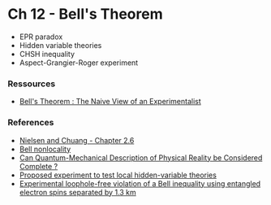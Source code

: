 # Ch 12 - Bell's Theorem
- EPR paradox
- Hidden variable theories
- CHSH inequality
- Aspect-Grangier-Roger experiment

### Ressources

- [Bell's Theorem : The Naive View of an Experimentalist](https://arxiv.org/abs/quant-ph/0402001)

### References
- [Nielsen and Chuang - Chapter 2.6](http://mmrc.amss.cas.cn/tlb/201702/W020170224608149940643.pdf)
- [Bell nonlocality](https://arxiv.org/abs/1303.2849)
- [Can Quantum-Mechanical Description of Physical Reality be Considered Complete ?](http://www.drchinese.com/David/EPR.pdf)
- [Proposed experiment to test local hidden-variable theories](https://www.researchgate.net/profile/John_Clauser/publication/228109500_Proposed_Experiment_to_Test_Local_Hidden-Variable_Theories/links/55cd06b908ae1141f6b9eb5a/Proposed-Experiment-to-Test-Local-Hidden-Variable-Theories.pdf?_sg%5B0%5D=w-ev2_dXT0Jf5mg6iJBuRxZqxm9iu7Df0RkBmpUSXTAyEX5gkOJv9ahGeu7BQIDAHnes4aC4yn62tsAFo7D92g.wN_Ip-ianCPe8Wr7cz9q5SnO9O3q6Jm-1Sel0p5dszGCvepeLUTIzbqFWNSfknFdgYRrdLh8XCTsWPphgXK8gw&_sg%5B1%5D=HAOlI5dtc9DYTXpc5FsZNRxgcozDkxVOXp6yeIWBSRJAiTwGjZlGnYfnCaB5wcQjsCJngvqHf-y1jOzv4g32Vt5DUGiGUOjQsyQIJo_P28Ku.wN_Ip-ianCPe8Wr7cz9q5SnO9O3q6Jm-1Sel0p5dszGCvepeLUTIzbqFWNSfknFdgYRrdLh8XCTsWPphgXK8gw&_iepl=)
- [Experimental loophole-free violation of a Bell inequality using entangled electron spins separated by 1.3 km](https://arxiv.org/abs/1508.05949)
